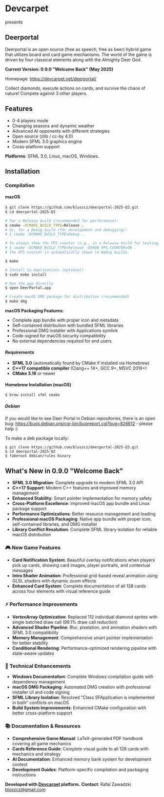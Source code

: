 Devcarpet
=========
presents

Deerportal
----------

Deerportal is an open source (free as speech, free as beer) hybrid game that utilizes board and card game mechanisms. The world of the game is driven by four classical elements along with the Almighty Deer God.

**Current Version: 0.9.0 "Welcome Back" (May 2025)**

Homepage: https://devcarpet.net/deerportal/

Collect diamonds, execute actions on cards, and survive the chaos of nature! Compete against 3 other players.

Features
--------

* 0-4 players mode
* Changing seasons and dynamic weather
* Advanced AI opponents with different strategies  
* Open source (zlib / cc-by 4.0)
* Modern SFML 3.0 graphics engine
* Cross-platform support

**Platforms**: SFML 3.0, Linux, macOS, Windows.

## Installation

### Compilation

#### macOS

```bash
$ git clone https://github.com/bluszcz/deerportal-2025-Q3.git
$ cd deerportal-2025-Q3

# For a Release build (recommended for performance):
$ cmake -DCMAKE_BUILD_TYPE=Release .
# Or, for a Debug build (for development and debugging):
# $ cmake -DCMAKE_BUILD_TYPE=Debug .

# To always show the FPS counter (e.g., in a Release build for testing):
# $ cmake -DCMAKE_BUILD_TYPE=Release -DSHOW_FPS_COUNTER=ON .
# The FPS counter is automatically shown in Debug builds.

$ make

# Install to Applications (optional)
$ sudo make install

# Run the app directly
$ open DeerPortal.app

# Create macOS DMG package for distribution (recommended)
$ make dmg
```

**macOS Packaging Features:**
- Complete app bundle with proper icon and metadata
- Self-contained distribution with bundled SFML libraries
- Professional DMG installer with Applications symlink
- Code-signed for macOS security compatibility
- No external dependencies required for end users

#### Requirements
- **SFML 3.0** (automatically found by CMake if installed via Homebrew)
- **C++17 compatible compiler** (Clang++ 14+, GCC 9+, MSVC 2019+)
- **CMake 3.16** or newer

#### Homebrew Installation (macOS)
```bash
$ brew install sfml cmake
```

##### Debian 

If you would like to see Deer Portal in Debian repositories, there is an open bug: https://bugs.debian.org/cgi-bin/bugreport.cgi?bug=826612 - please help :)

To make a deb package locally:

```
$ git clone https://github.com/bluszcz/deerportal-2025-Q3.git
$ cd deerportal-2025-Q3
$ fakeroot debian/rules binary
```

## What's New in 0.9.0 "Welcome Back"

- **SFML 3.0 Migration**: Complete upgrade to modern SFML 3.0 API
- **C++17 Support**: Modern C++ features and improved memory management
- **Enhanced Stability**: Smart pointer implementation for memory safety
- **Cross-Platform Excellence**: Improved macOS app bundle and Linux package support
- **Performance Optimizations**: Better resource management and loading
- **Professional macOS Packaging**: Native app bundle with proper icon, self-contained libraries, and DMG installer
- **Library Conflict Resolution**: Complete SFML library isolation for reliable macOS distribution

### 🎮 New Game Features
- **Card Notification System**: Beautiful overlay notifications when players pick up cards, showing card images, player portraits, and contextual messages
- **Intro Shader Animation**: Professional grid-based reveal animation using GLSL shaders with dynamic zoom effects
- **Enhanced Card System**: Complete documentation of all 128 cards across four elements with visual reference guide

### ⚡ Performance Improvements  
- **VertexArray Optimization**: Replaced 112 individual diamond sprites with single batched draw call (99.1% draw call reduction)
- **Advanced Shader Pipeline**: Blur, pixelation, and animation shaders with SFML 3.0 compatibility
- **Memory Management**: Comprehensive smart pointer implementation for better stability
- **Conditional Rendering**: Performance-optimized rendering pipeline with state-aware updates

### 🔧 Technical Enhancements
- **Windows Documentation**: Complete Windows compilation guide with dependency management
- **macOS DMG Packaging**: Automated DMG creation with professional installer UI and code signing
- **SFML Library Isolation**: Resolved "Class SFApplication is implemented in both" conflicts on macOS
- **Build System Improvements**: Enhanced CMake configuration with better cross-platform support

### 📚 Documentation & Resources
- **Comprehensive Game Manual**: LaTeX-generated PDF handbook covering all game mechanics
- **Cards Reference Guide**: Complete visual guide to all 128 cards with mechanics and strategy
- **AI Documentation**: Enhanced memory bank system for development context
- **Development Guides**: Platform-specific compilation and packaging instructions

**Developed with [Devcarpet](https://devcarpet.net) platform.**
**Contact**: Rafal Zawadzki <bluszcz@gmail.com>

